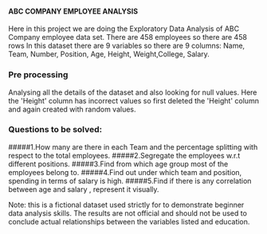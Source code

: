 #### ABC COMPANY EMPLOYEE ANALYSIS
Here in this project we are doing the Exploratory Data Analysis of ABC Company employee data set.
There are 458 employees so there are 458 rows 
In this dataset there are 9 variables so there are 9 columns: Name, Team, Number, Position, Age, Height, Weight,College, Salary.

### Pre processing
Analysing all the details of the dataset and also looking for null values.
Here the 'Height' column has incorrect values so first deleted the 'Height' column and again created with random values.


### Questions to be solved:
#####1.How many are there in each Team and the percentage splitting with respect to the total employees.
#####2.Segregate the employees w.r.t different positions.
#####3.Find from which age group most of the employees belong to.
#####4.Find out under which team and position, spending in terms of salary is high.
#####5.Find if there is any correlation between age and salary , represent it visually.

Note: this is a fictional dataset used strictly for to demonstrate beginner data analysis skills. 
The results are not official and should not be used to conclude actual relationships between the variables listed and education.



